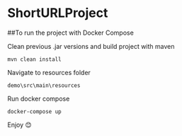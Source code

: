 # ShortURLProject

##To run the project with Docker Compose

Clean previous .jar versions and build project with maven
```
mvn clean install
```

Navigate to resources folder
```
demo\src\main\resources
```

Run docker compose
```
docker-compose up
```

Enjoy :blush:

